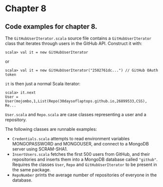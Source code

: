 
# Chapter 8

## Code examples for chapter 8.

The `GitHubUserIterator.scala` source file contains a `GitHubUserIterator` class that iterates through users in the GitHub API. Construct it with:

    scala> val it = new GitHubUserIterator

or 

    scala> val it = new GitHubUserIterator("2502761dc...") // GitHub OAuth token

`it` is then just a normal Scala iterator:

    scala> it.next
    User = User(mojombo,1,List(Repo(30daysoflaptops.github.io,26899533,CSS), Re...

`User.scala` and `Repo.scala` are case classes representing a user and a repository.

The following classes are runnable examples:

 - `Credentials.scala` attempts to read environment variables MONGOPASSWORD and MONGOUSER, and connect to a MongoDB server using SCRAM-SHA1.
 - `InsertUsers.scala` fetches the first 500 users from GitHub, and their repositories and inserts them into a MongoDB database called `"github"`. Requires the classes `User`, `Repo` and `GitHubUserIterator` to be present in the same package.
 - `RepoNumber` prints the average number of repositories of everyone in the database. 
